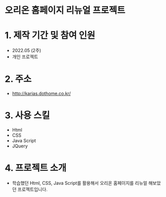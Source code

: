 # 오리온 홈페이지 리뉴얼 프로젝트
# 1. 제작 기간 및 참여 인원
* 2022.05 (2주)
* 개인 프로젝트

# 2. 주소
* http://karias.dothome.co.kr/

# 3. 사용 스킬
* Html
* CSS
* Java Script
* JQuery

# 4. 프로젝트 소개
* 학습했던 Html, CSS, Java Script를 활용해서 오리온 홈페이지를 리뉴얼 해보았던 프로젝트입니다.
